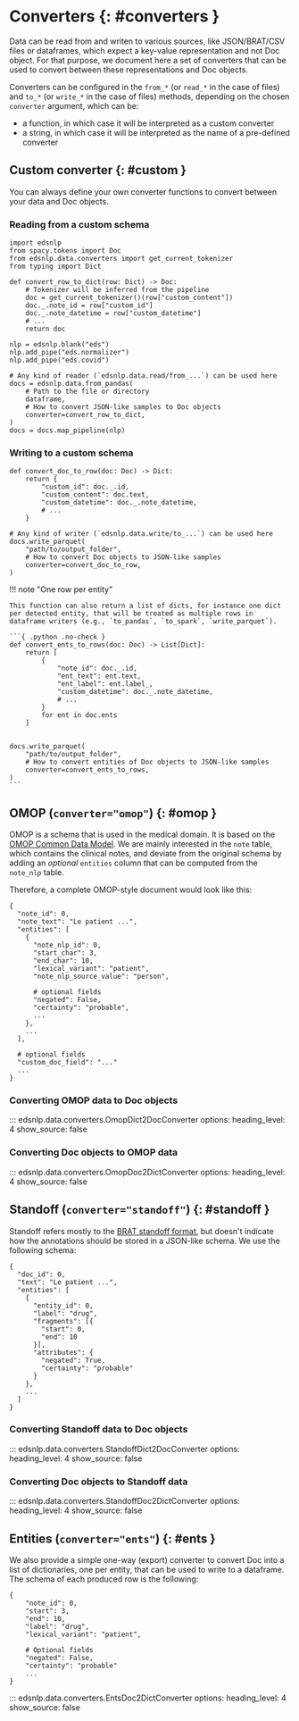 # Converters {: #converters }

Data can be read from and writen to various sources, like JSON/BRAT/CSV files or dataframes, which expect a key-value representation and not Doc object.
For that purpose, we document here a set of converters that can be used to convert between these representations and Doc objects.

Converters can be configured in the `from_*` (or `read_*` in the case of files) and `to_*` (or `write_*` in the case of files) methods, depending on the chosen `converter` argument, which can be:

- a function, in which case it will be interpreted as a custom converter
- a string, in which case it will be interpreted as the name of a pre-defined converter

## Custom converter {: #custom }

You can always define your own converter functions to convert between your data and Doc objects.

### Reading from a custom schema

```{ .python .no-check }
import edsnlp
from spacy.tokens import Doc
from edsnlp.data.converters import get_current_tokenizer
from typing import Dict

def convert_row_to_dict(row: Dict) -> Doc:
    # Tokenizer will be inferred from the pipeline
    doc = get_current_tokenizer()(row["custom_content"])
    doc._.note_id = row["custom_id"]
    doc._.note_datetime = row["custom_datetime"]
    # ...
    return doc

nlp = edsnlp.blank("eds")
nlp.add_pipe("eds.normalizer")
nlp.add_pipe("eds.covid")

# Any kind of reader (`edsnlp.data.read/from_...`) can be used here
docs = edsnlp.data.from_pandas(
    # Path to the file or directory
    dataframe,
    # How to convert JSON-like samples to Doc objects
    converter=convert_row_to_dict,
)
docs = docs.map_pipeline(nlp)
```

### Writing to a custom schema

```{ .python .no-check }
def convert_doc_to_row(doc: Doc) -> Dict:
    return {
        "custom_id": doc._.id,
        "custom_content": doc.text,
        "custom_datetime": doc._.note_datetime,
        # ...
    }

# Any kind of writer (`edsnlp.data.write/to_...`) can be used here
docs.write_parquet(
    "path/to/output_folder",
    # How to convert Doc objects to JSON-like samples
    converter=convert_doc_to_row,
)
```

!!! note "One row per entity"

    This function can also return a list of dicts, for instance one dict per detected entity, that will be treated as multiple rows in dataframe writers (e.g., `to_pandas`, `to_spark`, `write_parquet`).

    ```{ .python .no-check }
    def convert_ents_to_rows(doc: Doc) -> List[Dict]:
        return [
            {
                "note_id": doc._.id,
                "ent_text": ent.text,
                "ent_label": ent.label_,
                "custom_datetime": doc._.note_datetime,
                # ...
            }
            for ent in doc.ents
        ]


    docs.write_parquet(
        "path/to/output_folder",
        # How to convert entities of Doc objects to JSON-like samples
        converter=convert_ents_to_rows,
    )
    ```

## OMOP (`converter="omop"`) {: #omop }

OMOP is a schema that is used in the medical domain. It is based on the [OMOP Common Data Model](https://ohdsi.github.io/CommonDataModel/). We are mainly interested in the `note` table, which contains
the clinical notes, and deviate from the original schema by adding an *optional* `entities` column that can be computed from the `note_nlp` table.

Therefore, a complete OMOP-style document would look like this:

```{ .json }
{
  "note_id": 0,
  "note_text": "Le patient ...",
  "entities": [
    {
      "note_nlp_id": 0,
      "start_char": 3,
      "end_char": 10,
      "lexical_variant": "patient",
      "note_nlp_source_value": "person",

      # optional fields
      "negated": False,
      "certainty": "probable",
      ...
    },
    ...
  ],

  # optional fields
  "custom_doc_field": "..."
  ...
}
```

### Converting OMOP data to Doc objects

::: edsnlp.data.converters.OmopDict2DocConverter
    options:
        heading_level: 4
        show_source: false

### Converting Doc objects to OMOP data

::: edsnlp.data.converters.OmopDoc2DictConverter
    options:
        heading_level: 4
        show_source: false

## Standoff (`converter="standoff"`) {: #standoff }

Standoff refers mostly to the [BRAT standoff format](https://brat.nlplab.org/standoff.html), but doesn't indicate how
the annotations should be stored in a JSON-like schema. We use the following schema:

```{ .json }
{
  "doc_id": 0,
  "text": "Le patient ...",
  "entities": [
    {
      "entity_id": 0,
      "label": "drug",
      "fragments": [{
        "start": 0,
        "end": 10
      }],
      "attributes": {
        "negated": True,
        "certainty": "probable"
      }
    },
    ...
  ]
}
```

### Converting Standoff data to Doc objects

::: edsnlp.data.converters.StandoffDict2DocConverter
    options:
        heading_level: 4
        show_source: false

### Converting Doc objects to Standoff data

::: edsnlp.data.converters.StandoffDoc2DictConverter
    options:
        heading_level: 4
        show_source: false



## Entities (`converter="ents"`) {: #ents }

We also provide a simple one-way (export) converter to convert Doc into a list of dictionaries,
one per entity, that can be used to write to a dataframe. The schema of each produced row is the following:

```{ .json }
{
    "note_id": 0,
    "start": 3,
    "end": 10,
    "label": "drug",
    "lexical_variant": "patient",

    # Optional fields
    "negated": False,
    "certainty": "probable"
    ...
}
```

::: edsnlp.data.converters.EntsDoc2DictConverter
    options:
        heading_level: 4
        show_source: false
